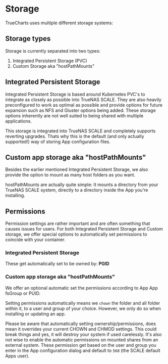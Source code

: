 # Storage

TrueCharts uses multiple different storage systems:

## Storage types

Storage is currently separated into two types:

1. Integrated Persistent Storage (PVC)
2. Custom Storage aka "hostPathMounts"

## Integrated Persistent Storage

Integrated Persistent Storage is based around Kubernetes PVC's to integrate as closely as possible into TrueNAS SCALE. They are also heavily preconfigured to work as optimal as possible and provide options for future expansion such as NFS and Gluster options being added. These storage options inherently are not well suited to being shared with multiple applications.

This storage is integrated into TrueNAS SCALE and completely supports reverting upgrades. Thats why this is the default (and only actually supported!) way of storing App configuration files.

## Custom app storage aka "hostPathMounts"

Besides the earlier mentioned Integrated Persistent Storage, we also provide the option to mount as many host folders as you want.

hostPathMounts are actually quite simple: It mounts a directory from your TrueNAS SCALE system, directly to a directory inside the App you're installing.

## Permissions

Permission settings are rather important and are often something that causes issues for users. For both Integrated Persistent Storage and Custom storage, we offer special options to automatically set permissions to coincide with your container.

### Integrated Persistent Storage

These get automatically set to be owned by: **PGID**

### Custom app storage aka "hostPathMounts"

We offer an optional automatic set the permissions according to App App fsGroup or PUID.

Setting permissions automatically means we `chown` the folder and all folder within it, to a user and group of your choice. However, we only do so when installing or updating an app.

Please be aware that automatically setting ownership/permissions, does mean it overrides your current CHOWN and CHMOD settings. This could break things and yes, it will destroy your system if used carelessly. It's also not wise to enable the automatic permissions on mounted shares from an external system. These permission get based on the user and group you enter in the App configuration dialog and default to `568` (the SCALE default Apps user).
